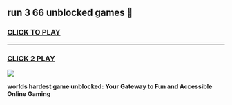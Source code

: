 
## run 3 66 unblocked games 👋
<h3>
<a href="https://premium.freeplayer.one?title=run_3_66_unblocked_games&ref=13F">CLICK TO PLAY</a></h3>
<hr>

<h3>
<a href="https://premium.freeplayer.one?title=run_3_66_unblocked_games&ref=13F">CLICK 2 PLAY</a>
  
</h3>

<a href="https://premium.freeplayer.one?title=run_3_66_unblocked_games&ref=12F/"><img src="https://clearcache.store/games.png"></a>


**worlds hardest game unblocked: Your Gateway to Fun and Accessible Online Gaming**
